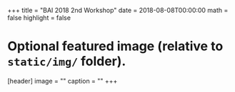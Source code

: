 +++
title = "BAI 2018 2nd Workshop"
date = 2018-08-08T00:00:00
math = false
highlight = false

# Optional featured image (relative to `static/img/` folder).
[header]
image = ""
caption = ""
+++
